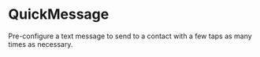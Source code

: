 # QuickMessage
Pre-configure a text message to send to a contact with a few taps as many times as necessary.
